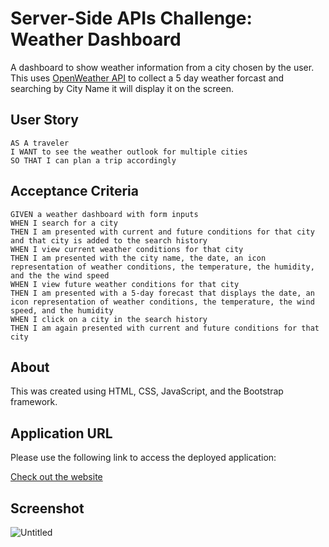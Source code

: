 # Server-Side APIs Challenge: Weather Dashboard
A dashboard to show weather information from a city chosen by the user. This uses [OpenWeather API](https://openweathermap.org/forecast5) to collect a 5 day weather forcast and searching by City Name it will display it on the screen.

## User Story
```
AS A traveler
I WANT to see the weather outlook for multiple cities
SO THAT I can plan a trip accordingly
```

## Acceptance Criteria
```
GIVEN a weather dashboard with form inputs
WHEN I search for a city
THEN I am presented with current and future conditions for that city and that city is added to the search history
WHEN I view current weather conditions for that city
THEN I am presented with the city name, the date, an icon representation of weather conditions, the temperature, the humidity, and the the wind speed
WHEN I view future weather conditions for that city
THEN I am presented with a 5-day forecast that displays the date, an icon representation of weather conditions, the temperature, the wind speed, and the humidity
WHEN I click on a city in the search history
THEN I am again presented with current and future conditions for that city
```

## About
This was created using HTML, CSS, JavaScript, and the Bootstrap framework. 

## Application URL
Please use the following link to access the deployed application:

[Check out the website](https://barrerse.github.io/Weather-Dashboard/)

## Screenshot
![Untitled](https://user-images.githubusercontent.com/108836644/201106781-9fd5a225-df30-484f-8992-15ddac3485de.png)
